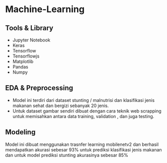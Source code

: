 # Machine-Learning

## Tools & Library
- Jupyter Notebook
- Keras
- Tensorflow
- Tensorflowjs
- Matplotlib
- Pandas
- Numpy

## EDA & Preprocessing 

- Model ini terdiri dari dataset stunting / malnutrisi dan klasifikasi jenis makanan sehat dan bergizi sebanyak 20 jenis.
- Untuk dataset gambar sendiri dibuat dengan cara teknik web scrapping untuk memisahkan antara data training, validation , dan juga testing.

## Modeling

Model ini dibuat menggunakan trasnfer learning mobilenetv2 dan berhasil mendapatkan akurasi sebesar 93% untuk prediksi klasifikasi jenis makanan dan untuk model prediksi stunting akurasinya sebesar 85%


